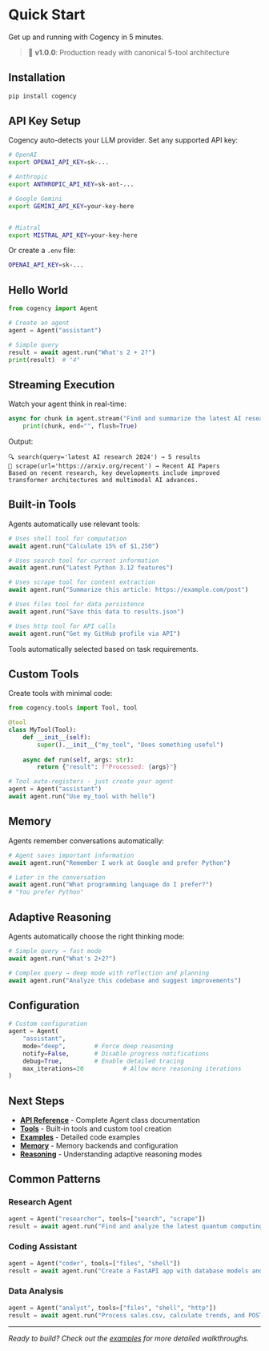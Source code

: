 # Quick Start

Get up and running with Cogency in 5 minutes.

> 🎯 **v1.0.0**: Production ready with canonical 5-tool architecture

## Installation

```bash
pip install cogency
```

## API Key Setup

Cogency auto-detects your LLM provider. Set any supported API key:

```bash
# OpenAI
export OPENAI_API_KEY=sk-...

# Anthropic  
export ANTHROPIC_API_KEY=sk-ant-...

# Google Gemini
export GEMINI_API_KEY=your-key-here


# Mistral
export MISTRAL_API_KEY=your-key-here
```

Or create a `.env` file:
```bash
OPENAI_API_KEY=sk-...
```

## Hello World

```python
from cogency import Agent

# Create an agent
agent = Agent("assistant")

# Simple query
result = await agent.run("What's 2 + 2?")
print(result)  # "4"
```

## Streaming Execution

Watch your agent think in real-time:

```python
async for chunk in agent.stream("Find and summarize the latest AI research"):
    print(chunk, end="", flush=True)
```

Output:
```
🔍 search(query='latest AI research 2024') → 5 results
📖 scrape(url='https://arxiv.org/recent') → Recent AI Papers
Based on recent research, key developments include improved transformer architectures and multimodal AI advances.
```

## Built-in Tools

Agents automatically use relevant tools:

```python
# Uses shell tool for computation
await agent.run("Calculate 15% of $1,250")

# Uses search tool for current information
await agent.run("Latest Python 3.12 features")

# Uses scrape tool for content extraction
await agent.run("Summarize this article: https://example.com/post")

# Uses files tool for data persistence
await agent.run("Save this data to results.json")

# Uses http tool for API calls
await agent.run("Get my GitHub profile via API")
```

Tools automatically selected based on task requirements.

## Custom Tools

Create tools with minimal code:

```python
from cogency.tools import Tool, tool

@tool
class MyTool(Tool):
    def __init__(self):
        super().__init__("my_tool", "Does something useful")
    
    async def run(self, args: str):
        return {"result": f"Processed: {args}"}

# Tool auto-registers - just create your agent
agent = Agent("assistant")
await agent.run("Use my_tool with hello")
```

## Memory

Agents remember conversations automatically:

```python
# Agent saves important information
await agent.run("Remember I work at Google and prefer Python")

# Later in the conversation
await agent.run("What programming language do I prefer?")
# "You prefer Python"
```

## Adaptive Reasoning

Agents automatically choose the right thinking mode:

```python
# Simple query → fast mode
await agent.run("What's 2+2?")

# Complex query → deep mode with reflection and planning
await agent.run("Analyze this codebase and suggest improvements")
```

## Configuration

```python
# Custom configuration
agent = Agent(
    "assistant",
    mode="deep",        # Force deep reasoning
    notify=False,       # Disable progress notifications
    debug=True,         # Enable detailed tracing
    max_iterations=20           # Allow more reasoning iterations
)
```

## Next Steps

- **[API Reference](api.md)** - Complete Agent class documentation
- **[Tools](tools.md)** - Built-in tools and custom tool creation  
- **[Examples](examples.md)** - Detailed code examples
- **[Memory](memory.md)** - Memory backends and configuration
- **[Reasoning](reasoning.md)** - Understanding adaptive reasoning modes

## Common Patterns

### Research Agent
```python
agent = Agent("researcher", tools=["search", "scrape"])
result = await agent.run("Find and analyze the latest quantum computing research papers")
```

### Coding Assistant
```python
agent = Agent("coder", tools=["files", "shell"])
result = await agent.run("Create a FastAPI app with database models and run tests")
```

### Data Analysis
```python
agent = Agent("analyst", tools=["files", "shell", "http"])  
result = await agent.run("Process sales.csv, calculate trends, and POST to dashboard API")
```

---

*Ready to build? Check out the [examples](examples.md) for more detailed walkthroughs.*
